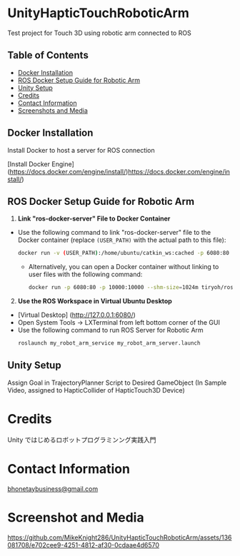 # UnityHapticTouchRoboticArm
Test project for Touch 3D using robotic arm connected to ROS
## Table of Contents

- [Docker Installation](#docker-installation)
- [ROS Docker Setup Guide for Robotic Arm](#ros-docker-setup-guide-for-robotic-arm)
- [Unity Setup](#unity-setup)
- [Credits](#credits)
- [Contact Information](#contact-information)
- [Screenshots and Media](#screenshots-and-media)

## Docker Installation 

Install Docker to host a server for ROS connection

[Install Docker Engine] (https://docs.docker.com/engine/install/)https://docs.docker.com/engine/install/)

## ROS Docker Setup Guide for Robotic Arm 

1. **Link "ros-docker-server" File to Docker Container** 
- Use the following command to link "ros-docker-server" file to the Docker container (replace `(USER_PATH)` with the actual path to this file):
     ```bash
     docker run -v (USER_PATH):/home/ubuntu/catkin_ws:cached -p 6080:80 -p 10000:10000 --shm-size=1024m tiryoh/ros-desktop-vnc:noetic 
     ```
   - Alternatively, you can open a Docker container without linking to user files with the following command:
     ```bash
     docker run -p 6080:80 -p 10000:10000 --shm-size=1024m tiryoh/ros-desktop-vnc:noetic 
     ```
2. **Use the ROS Workspace in Virtual Ubuntu Desktop**
- [Virtual Desktop] (http://127.0.0.1:6080/)
- Open System Tools -> LXTerminal from left bottom corner of the GUI
- Use the following command to run ROS Server for Robotic Arm 
     ```bash
     roslaunch my_robot_arm_service my_robot_arm_server.launch
     ```

## Unity Setup

Assign Goal in TrajectoryPlanner Script to Desired GameObject (In Sample Video, assigned to HapticCollider of HapticTouch3D Device)

# Credits

Unity ではじめるロボットプログラミンング実践入門

# Contact Information

bhonetaybusiness@gmail.com

# Screenshot and Media

https://github.com/MikeKnight286/UnityHapticTouchRoboticArm/assets/136081708/e702cee9-4251-4812-af30-0cdaae4d6570



